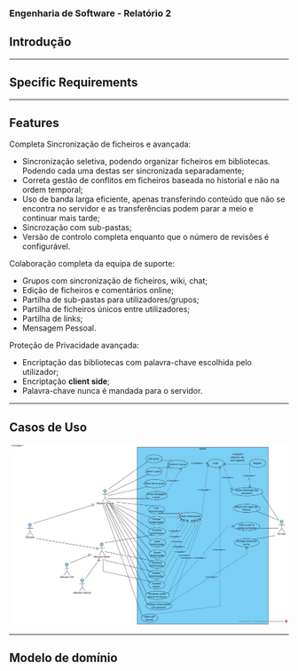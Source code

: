 ### **Engenharia de Software - Relatório 2**

## **Introdução**


---
## **Specific Requirements**


---
## **Features**

Completa Sincronização de ficheiros e avançada:

- Sincronização seletiva, podendo organizar ficheiros em bibliotecas. Podendo cada uma destas ser sincronizada separadamente;
- Correta gestão de conflitos em ficheiros baseada no historial e não na ordem temporal;
- Uso de banda larga eficiente, apenas transferindo conteúdo que não se encontra no servidor e as transferências podem parar a meio e  continuar mais tarde;
- Sincrozação com sub-pastas;
- Versão de controlo completa enquanto que o número de revisões é configurável.

Colaboração completa da equipa de suporte:
- Grupos com sincronização de ficheiros, wiki, chat;
- Edição de ficheiros e comentários online;
- Partilha de sub-pastas para utilizadores/grupos;
- Partilha de ficheiros únicos entre utilizadores;
- Partilha de links;
- Mensagem Pessoal.

Proteção de Privacidade avançada:

- Encriptação das bibliotecas com palavra-chave escolhida pelo utilizador;
- Encriptação **client side**;
- Palavra-chave nunca é mandada para o servidor.

---
## **Casos de Uso**
<!-- *Actors:*

- Utilizador;
- Servidor.

*Usos:*

- Registar uma nova conta;
- Entrar com uma conta já existente;
- Upload de ficheiros;
- Download de ficheiros;
- Criar um grupo;
- Editar ficheiros;
- Renomear ficheiros/pastas;
- Partilhar ficheiros/pastas;
- Apagar ficheiros/pastas;
- Encriptar ficheiros/pastas com password;
- Restaurar versões anteriores do ficheiro;
- Criar wiki pessoal/grupo;
- Editar wiki pessoal/grupo;
- Enviar mensagens no chat de grupo ou de ficheiro;
- Receber mensagens no chat de grupo ou de ficheiro. -->

![alt text][usecase]

[usecase]: ./usecase.jpg "Use case diagram"


---
## **Modelo de domínio**

